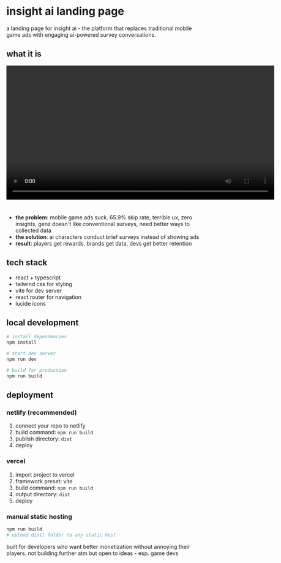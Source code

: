 # insight ai landing page

a landing page for insight ai - the platform that replaces traditional mobile game ads with engaging ai-powered survey conversations.

## what it is

<!-- Demo video embed -->
<video src="final landing page.mp4" controls width="700" style="margin-bottom: 1.5rem;"></video>

- **the problem**: mobile game ads suck. 65.9% skip rate, terrible ux, zero insights, genz doesn't like conventional surveys, need better ways to collected data
- **the solution**: ai characters conduct brief surveys instead of showing ads
- **result**: players get rewards, brands get data, devs get better retention

## tech stack

- react + typescript
- tailwind css for styling
- vite for dev server
- react router for navigation
- lucide icons

## local development

```bash
# install dependencies
npm install

# start dev server
npm run dev

# build for production
npm run build
```

## deployment

### netlify (recommended)
1. connect your repo to netlify
2. build command: `npm run build`
3. publish directory: `dist`
4. deploy

### vercel
1. import project to vercel
2. framework preset: vite
3. build command: `npm run build`
4. output directory: `dist`
5. deploy

### manual static hosting
```bash
npm run build
# upload dist/ folder to any static host
```

built for developers who want better monetization without annoying their players. not building further atm but open to ideas - esp. game devs
